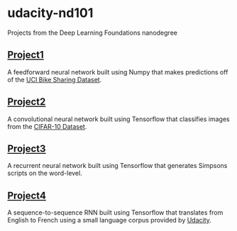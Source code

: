 # udacity-nd101
Projects from the Deep Learning Foundations nanodegree

## [Project1](https://github.com/rayheberer/udacity-nd101/tree/master/Project1)
A feedforward neural network built using Numpy that makes predictions off of the [UCI Bike Sharing Dataset](https://archive.ics.uci.edu/ml/datasets/Bike+Sharing+Dataset).

## [Project2](https://github.com/rayheberer/udacity-nd101/tree/master/Project2)
A convolutional neural network built using Tensorflow that classifies images from the [CIFAR-10 Dataset](https://www.cs.toronto.edu/~kriz/cifar.html).

## [Project3](https://github.com/rayheberer/udacity-nd101/tree/master/Project3)
A recurrent neural network built using Tensorflow that generates Simpsons scripts on the word-level.

## [Project4](https://github.com/rayheberer/udacity-nd101/tree/master/Project4)
A sequence-to-sequence RNN built using Tensorflow that translates from English to French using a small language corpus provided by [Udacity](https://www.udacity.com/).